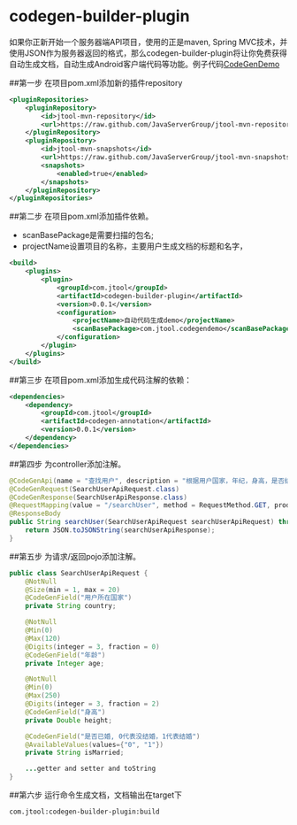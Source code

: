 # codegen-builder-plugin

如果你正新开始一个服务器端API项目，使用的正是maven, Spring MVC技术，并使用JSON作为服务器返回的格式，那么codegen-builder-plugin将让你免费获得自动生成文档，自动生成Android客户端代码等功能。例子代码<a href="https://github.com/JavaServerGroup/CodeGenDemo" target="_blank">CodeGenDemo</a>

##第一步
在项目pom.xml添加新的插件repository

```xml
<pluginRepositories>
	<pluginRepository>
		<id>jtool-mvn-repository</id>
		<url>https://raw.github.com/JavaServerGroup/jtool-mvn-repository/master/releases</url>
	</pluginRepository>
	<pluginRepository>
		<id>jtool-mvn-snapshots</id>
		<url>https://raw.github.com/JavaServerGroup/jtool-mvn-snapshots/master/snapshots</url>
		<snapshots>
			<enabled>true</enabled>
		</snapshots>
	</pluginRepository>
</pluginRepositories>
```

##第二步
在项目pom.xml添加插件依赖。
* scanBasePackage是需要扫描的包名;
* projectName设置项目的名称，主要用户生成文档的标题和名字，
```xml
<build>
	<plugins>
	    <plugin>
	        <groupId>com.jtool</groupId>
	        <artifactId>codegen-builder-plugin</artifactId>
	        <version>0.0.1</version>
	        <configuration>
	            <projectName>自动代码生成demo</projectName>
	            <scanBasePackage>com.jtool.codegendemo</scanBasePackage>
	        </configuration>
	    </plugin>
	</plugins>
</build>
```

##第三步
在项目pom.xml添加生成代码注解的依赖：
```xml
<dependencies>
	<dependency>
	    <groupId>com.jtool</groupId>
	    <artifactId>codegen-annotation</artifactId>
	    <version>0.0.1</version>
	</dependency>
</dependencies>
```

##第四步
为controller添加注解。
```java
@CodeGenApi(name = "查找用户", description = "根据用户国家，年纪，身高，是否结婚等条件过滤查找用户")
@CodeGenRequest(SearchUserApiRequest.class)
@CodeGenResponse(SearchUserApiResponse.class)
@RequestMapping(value = "/searchUser", method = RequestMethod.GET, produces = "application/json;charset=UTF-8")
@ResponseBody
public String searchUser(SearchUserApiRequest searchUserApiRequest) throws ParamException, BackEndException {
    return JSON.toJSONString(searchUserApiResponse);
}
```

##第五步
为请求/返回pojo添加注解。
```java
public class SearchUserApiRequest {
    @NotNull
    @Size(min = 1, max = 20)
    @CodeGenField("用户所在国家")
    private String country;

    @NotNull
    @Min(0)
    @Max(120)
    @Digits(integer = 3, fraction = 0)
    @CodeGenField("年龄")
    private Integer age;

    @NotNull
    @Min(0)
    @Max(250)
    @Digits(integer = 3, fraction = 2)
    @CodeGenField("身高")
    private Double height;

    @CodeGenField("是否已婚, 0代表没结婚，1代表结婚")
    @AvailableValues(values={"0", "1"})
    private String isMarried;

    ...getter and setter and toString
}
```

##第六步
运行命令生成文档，文档输出在target下
```shell
com.jtool:codegen-builder-plugin:build
```
